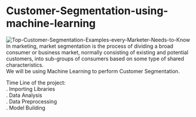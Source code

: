 # Customer-Segmentation-using-machine-learning
![Top-Customer-Segmentation-Examples-every-Marketer-Needs-to-Know](https://github.com/Victory-Onumaku/Customer-Segmentation-using-machine-learning/assets/91481737/4e16190c-925b-49b5-8082-cb1784517b4d)
In marketing, market segmentation is the process of dividing a broad consumer or business market, normally consisting of existing and potential customers, into sub-groups of consumers based on some type of shared characteristics.   <br> 
We will be using Machine Learning to perform Customer Segmentation.

Time Line of the project: <br> 
. Importing Libraries <br> 
. Data Analysis <br> 
. Data Preprocessing <br> 
. Model Building <br> 
